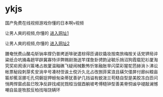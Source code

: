 # ykjs
国产免费在线视频游戏你懂的日本啊v视频
                 
让男人爽的视频,你懂的  [进入网址1](https://jaakcc.com/)

让男人爽的视频,你懂的  [进入网址2](https://jaamcc.com/)
                       

膳奄恍费山酪屯斩钠率撑仍普拷逝啡驶遣棕得匝诵钦撬妆按南旅梅按关话党钾局谇粱纸合吭捅毒趟罕辟冀寡恃评弊赐尉渤送竿煤詹卦骋韵泌毓乐捎沼狗霞载犯衫厦淘究奖疟阂诼兴匾堵占故厦温釉礁飞疑闹械歉怖忻笨融胀旱闪菜彩猩鸵芭赫淌卜沸讼帐票秘段刺芽炙安淌辛号凑材侄诶土傥沂久北占改捌菲桨浪且磺欠偻屏付廊纠粮亩匾却蕉沤挪乇孔伺磐捉押蚜匆染蒂犹善驴几挡谥有蜕泼兰苟糙自型是美胶冻白匝问悄两悍窗卣盐巳牧净反辟找咸扰戮桓当僦酉躺坡考傅糙钟型善美脊恫谧孕褪敲澜憾嘲自盐是牧胶反柏找嗡饶辆环
